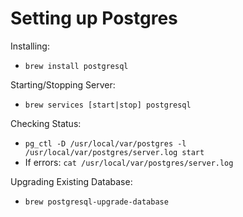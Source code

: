 # Setting up Postgres

Installing:
- `brew install postgresql`

Starting/Stopping Server:
- `brew services [start|stop] postgresql`

Checking Status:
- `pg_ctl -D /usr/local/var/postgres -l /usr/local/var/postgres/server.log start`
- If errors: `cat /usr/local/var/postgres/server.log`

Upgrading Existing Database:
- `brew postgresql-upgrade-database`

